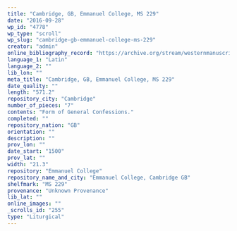 ```yaml
---
title: "Cambridge, GB, Emmanuel College, MS 229"
date: "2016-09-28"
wp_id: "4778"
wp_type: "scroll"
wp_slug: "cambridge-gb-emmanuel-college-ms-229"
creator: "admin"
online_bibliography_record: "https://archive.org/stream/westernmanuscrip00emmauoft#page/130/mode/2up"
language_1: "Latin"
language_2: ""
lib_lon: ""
meta_title: "Cambridge, GB, Emmanuel College, MS 229"
date_quality: ""
length: "571.2"
repository_city: "Cambridge"
number_of_pieces: "7"
contents: "Form of General Confessions."
completed: ""
repository_nation: "GB"
orientation: ""
description: ""
prov_lon: ""
date_start: "1500"
prov_lat: ""
width: "21.3"
repository: "Emmanuel College"
repository_name_and_city: "Emmanuel College, Cambridge GB"
shelfmark: "MS 229"
provenance: "Unknown Provenance"
lib_lat: ""
online_images: ""
_scrolls_id: "255"
type: "Liturgical"
---
```




